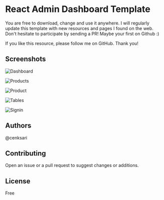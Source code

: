 # React Admin Dashboard Template
You are free to download, change and use it anywhere. I will regularly update this template with new resources and pages I found on the web. Don't hesitate to participate by sending a PR! Maybe your first on Github :)

If you like this resource, please follow me on GitHub. Thank you!

## Screenshots
![Dashboard](https://raw.githubusercontent.com/cenksari/react-admin/master/public/screenshots/dashboard.png)

![Products](https://raw.githubusercontent.com/cenksari/react-admin/master/public/screenshots/products.png)

![Product](https://raw.githubusercontent.com/cenksari/react-admin/master/public/screenshots/product.png)

![Tables](https://raw.githubusercontent.com/cenksari/react-admin/master/public/screenshots/tables.png)

![Signin](https://raw.githubusercontent.com/cenksari/react-admin/master/public/screenshots/signin.png)

## Authors
@cenksari

## Contributing
Open an issue or a pull request to suggest changes or additions.

## License
Free
